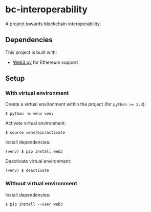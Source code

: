# bc-interoperability

A project towards blockchain interoperability.

## Dependencies

This project is built with:

- [Web3.py](https://web3py.readthedocs.io/en/stable/) for Ethereum support

## Setup

### With virtual environment

Create a virtual environment within the project (for `python >= 3.3`):

```
$ python -m venv venv
```

Activate virtual environment:

```
$ source venv/bin/activate
```

Install dependencies:

```
(venv) $ pip install web3
```

Deactivate virtual environment:

```
(venv) $ deactivate
```

### Without virtual environment

Install dependencies:

```
$ pip install --user web3
```
